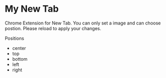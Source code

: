 # My New Tab

Chrome Extension for New Tab.
You can only set a image and can choose postion.
Please reload to apply your changes.

Positions
* center
* top
* bottom
* left
* right
